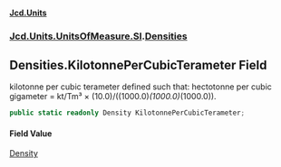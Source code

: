 #### [Jcd.Units](index.md 'index')

### [Jcd.Units.UnitsOfMeasure.SI](Jcd.Units.UnitsOfMeasure.SI.md 'Jcd.Units.UnitsOfMeasure.SI').[Densities](Densities.md 'Jcd.Units.UnitsOfMeasure.SI.Densities')

## Densities.KilotonnePerCubicTerameter Field

kilotonne per cubic terameter defined such that: hectotonne per cubic gigameter = kt/Tm³ ×
(10.0)/((1000.0)*(1000.0)*(1000.0)).

```csharp
public static readonly Density KilotonnePerCubicTerameter;
```

#### Field Value

[Density](Density.md 'Jcd.Units.UnitTypes.Density')